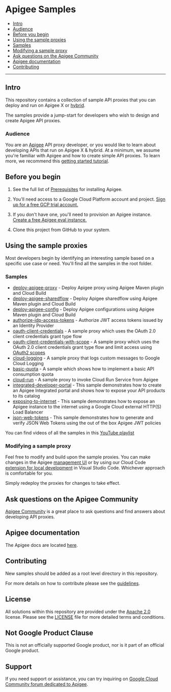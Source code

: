 # Apigee Samples

* [Intro](#intro)
* [Audience](#who)
* [Before you begin](#before)
* [Using the sample proxies](#using)
* [Samples](#samples)
* [Modifying a sample proxy](#modifying)
* [Ask questions on the Apigee Community](#ask)
* [Apigee documentation](#docs)
* [Contributing](#contributing)

---

## <a name="intro"></a>Intro

This repository contains a collection of sample API proxies that you can deploy and run on Apigee X or [hybrid](https://cloud.google.com/apigee/docs/hybrid/v1.8/what-is-hybrid).

The samples provide a jump-start for developers who wish to design and create Apigee API proxies.

### <a name="who"></a>Audience

You are an [Apigee](https://cloud.google.com/apigee) API proxy developer, or you would like to learn about developing APIs that run on Apigee X & hybrid. At a minimum, we assume you're familiar with Apigee and how to create simple API proxies. To learn more, we recommend this [getting started tutorial](https://cloud.google.com/apigee/docs/api-platform/get-started/get-started).

## <a name="before"></a>Before you begin

1. See the full list of [Prerequisites](https://cloud.google.com/apigee/docs/api-platform/get-started/prerequisites) for installing Apigee.

2. You'll need access to a Google Cloud Platform account and project. [Sign up for a free GCP trial account.](https://console.cloud.google.com/freetrial)

3. If you don't have one, you'll need to provision an Apigee instance. [Create a free Apigee eval instance.](https://apigee.google.com/setup/eval)

4. Clone this project from GitHub to your system.

## <a name="using"></a>Using the sample proxies

Most developers begin by identifying an interesting sample based on a specific use case or need. You'll find all the samples in the root folder.

### <a name="samples"></a>Samples
- [deploy-apigee-proxy](deploy-apigee-proxy) -
  Deploy Apigee proxy using Apigee Maven plugin and Cloud Build
- [deploy-apigee-sharedflow](deploy-apigee-sharedflow) -
  Deploy Apigee sharedflow using Apigee Maven plugin and Cloud Build
- [deploy-apigee-config](deploy-apigee-config) -
  Deploy Apigee configurations using Apigee Maven plugin and Cloud Build
- [authorize-idp-access-tokens](authorize-idp-access-tokens) - 
  Authorize JWT access tokens issued by an Identity Provider  
- [oauth-client-credentials](oauth-client-credentials) -
  A sample proxy which uses the OAuth 2.0 client credentials grant type flow
- [oauth-client-credentials-with-scope](oauth-client-credentials-with-scope) -
  A sample proxy which uses the OAuth 2.0 client credentials grant type flow and limit access using [OAuth2 scopes](https://cloud.google.com/apigee/docs/api-platform/security/oauth/working-scopes)
- [cloud-logging](cloud-logging) -
  A sample proxy that logs custom messages to Google Cloud Logging
- [basic-quota](basic-quota) -
  A sample which shows how to implement a basic API consumption quota
- [cloud-run](cloud-run) -
  A sample proxy to invoke Cloud Run Service from Apigee
- [integrated-developer-portal](integrated-developer-portal) -
  This sample demonstrates how to create an Apigee Integrated portal and shows how to expose your API products to its catalog
- [exposing-to-internet](exposing-to-internet) -
  This sample demonstrates how to expose an Apigee instance to the internet using a Google Cloud external HTTP(S) Load Balancer
- [json-web-tokens](json-web-tokens) -
  This sample demonstrates how to generate and verify JSON Web Tokens using the out of the box Apigee JWT policies

You can find videos of all the samples in this [YouTube playlist](https://goo.gle/ApigeeAcceleratorSeries)

### <a name="modifying"></a>Modifying a sample proxy

Feel free to modify and build upon the sample proxies. You can make changes in the Apigee [management UI](https://cloud.google.com/apigee/docs/api-platform/develop/ui-edit-proxy) or by using our Cloud Code [extension for local development](https://cloud.google.com/apigee/docs/api-platform/local-development/setup) in Visual Studio Code. Whichever approach is comfortable for you.

Simply redeploy the proxies for changes to take effect.

## <a name="ask"></a>Ask questions on the Apigee Community

[Apigee Community](https://www.googlecloudcommunity.com/gc/Apigee/bd-p/cloud-apigee) is a great place to ask questions and find answers about developing API proxies.

## <a name="docs"></a>Apigee documentation

The Apigee docs are located [here](https://cloud.google.com/apigee/docs).

## <a name="contributing"></a>Contributing

New samples should be added as a root level directory in this repository.

For more details on how to contribute please see the [guidelines](./CONTRIBUTING.md).

## License

All solutions within this repository are provided under the
[Apache 2.0](https://www.apache.org/licenses/LICENSE-2.0) license.
Please see the [LICENSE](./LICENSE.txt) file for more detailed terms and conditions.

## Not Google Product Clause

This is not an officially supported Google product, nor is it part of an
official Google product.

## Support

If you need support or assistance, you can try inquiring on [Google Cloud Community
forum dedicated to Apigee](https://www.googlecloudcommunity.com/gc/Apigee/bd-p/cloud-apigee).
